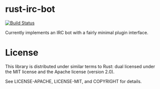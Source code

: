 rust-irc-bot
============

[![Build Status](https://travis-ci.org/infinityb/rust-irc-bot.svg?branch=master)](https://travis-ci.org/infinityb/rust-irc-bot)

Currently implements an IRC bot with a fairly minimal plugin interface.


License
=======
This library is distributed under similar terms to Rust: dual licensed under
the MIT license and the Apache license (version 2.0).

See LICENSE-APACHE, LICENSE-MIT, and COPYRIGHT for details.
